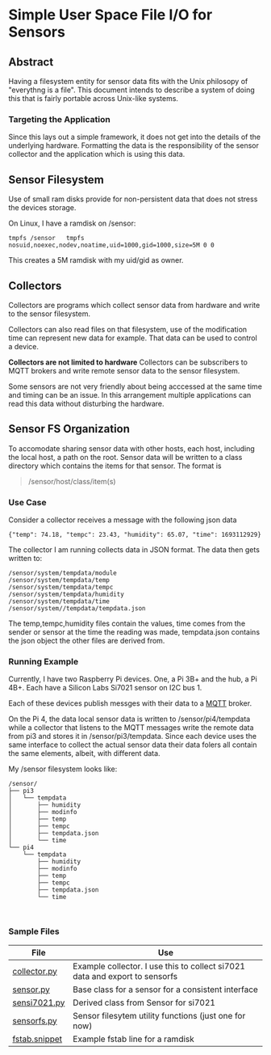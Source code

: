 # Simple User Space File I/O for Sensors

## Abstract
Having a filesystem entity for sensor data fits with the Unix philosopy of "everythng is a file". This document intends to describe a system of doing this that is fairly portable across Unix-like systems. 

### Targeting the Application
Since this lays out a simple framework, it does not get into the details of the underlying hardware. Formatting the data is the responsibility of the sensor collector and the application which is using this data. 

## Sensor Filesystem
Use of small ram disks provide for non-persistent data that does not stress the devices storage. 

On Linux, I have a ramdisk on /sensor:
```
tmpfs /sensor	tmpfs nosuid,noexec,nodev,noatime,uid=1000,gid=1000,size=5M 0 0
```

This creates a 5M ramdisk with my uid/gid as owner.


## Collectors
Collectors are programs which collect sensor data from hardware and write to the sensor filesystem.

Collectors can also read files on that filesystem, use of the modification time can represent new data for example. That data can be used to control a device. 

**Collectors are not limited to hardware**
Collectors can be subscribers to MQTT brokers and write remote sensor data to the sensor filesystem.

Some sensors are not very friendly about being acccessed at the same time and timing can be an issue. In this arrangement multiple applications can read this data without disturbing the hardware. 

## Sensor FS Organization
To accomodate sharing sensor data with other hosts, each host, including the local host, a path on the root. Sensor data will be written to a class directory which contains the items for that sensor. The format is 
> /sensor/host/class/item(s)

### Use Case

Consider a collector receives a message with the following json data
```
{"temp": 74.18, "tempc": 23.43, "humidity": 65.07, "time": 1693112929}
```
The collector I am running collects data in JSON format. The data then gets written to: 

```
/sensor/system/tempdata/module
/sensor/system/tempdata/temp
/sensor/system/tempdata/tempc
/sensor/system/tempdata/humidity
/sensor/system/tempdata/time
/sensor/system//tempdata/tempdata.json
```
The temp,tempc,humidity files contain the values, time comes from the sender or sensor at the time the reading was made, tempdata.json contains the json object the other files are derived from. 

### Running Example
Currently, I have two Raspberry Pi devices. One, a Pi 3B+ and the hub, a Pi 4B+. Each have a Silicon Labs Si7021 sensor on I2C bus 1. 

Each of these devices publish messges with their data to a [MQTT](https://mqtt.org) broker. 

On the Pi 4, the data local sensor data is written to /sensor/pi4/tempdata
while a collector that listens to the MQTT messages write the remote data 
from pi3 and stores it in /sensor/pi3/tempdata. Since each device uses the same interface to collect the actual sensor data their data folers all contain the same elements, albeit, with different data.

My /sensor filesystem looks like:

```
/sensor/
├── pi3
│   └── tempdata
│       ├── humidity
│       ├── modinfo
│       ├── temp
│       ├── tempc
│       ├── tempdata.json
│       └── time
└── pi4
    └── tempdata
        ├── humidity
        ├── modinfo
        ├── temp
        ├── tempc
        ├── tempdata.json
        └── time
        
        
```

### Sample Files

|File|Use
-----|-----------------
[collector.py](collector.py)|Example collector. I use this to collect si7021 data and export to sensorfs
[sensor.py](sensor.py)|Base class for a sensor for a consistent interface
[sensi7021.py](sensi7021.py)|Derived class from Sensor for si7021
[sensorfs.py](sensorfs.py)|Sensor filesytem utility functions (just one for now)
[fstab.snippet](fstab.snippet)|Example fstab line for a ramdisk
